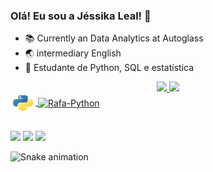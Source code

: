 ### Olá! Eu sou a Jéssika Leal! 👋

- 📚 Currently an Data Analytics at Autoglass
- 🌏 intermediary English
- 🌱 Estudante de Python, SQL e estatística




<div align="center">
  <a href="https://github.com/jessikaleeal">
  <img height="180em" src="https://github-readme-stats.vercel.app/api?username=jessikaleeal&show_icons=true&theme=dracula&include_all_commits=true&count_private=true"/>
  <img height="180em" src="https://github-readme-stats.vercel.app/api/top-langs/?username=jessikaleeal&layout=compact&langs_count=7&theme=dracula"/>
</div>


 <img align="center" alt="Rafa-Python" height="30" width="40" src="https://raw.githubusercontent.com/devicons/devicon/master/icons/python/python-original.svg">
 
 <img align="center" alt="Rafa-Python" height="30" width="40" src="https://cdn.jsdelivr.net/gh/devicons/devicon/icons/canva/canva-original.svg">
 

##


<div> 
    <a href="https://www.linkedin.com/in/jessikaleeal" target="_blank"><img src="https://img.shields.io/badge/-LinkedIn-%230077B5?style=for-the-badge&logo=linkedin&logoColor=white" target="_blank"></a> 
  <a href="https://instagram.com/jessikaleeal" target="_blank"><img src="https://img.shields.io/badge/-Instagram-%23E4405F?style=for-the-badge&logo=instagram&logoColor=white" target="_blank"></a>
  <a href = "mailto:jessikaleeal@gmail.com"><img src="https://img.shields.io/badge/-Gmail-%23333?style=for-the-badge&logo=gmail&logoColor=white" target="_blank"></a>

 
  ![Snake animation](https://github.com/jessikaleeal/jessikaleeal/blob/output/github-contribution-grid-snake.svg)
 
</div>
